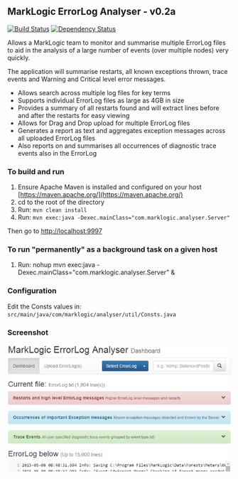 ## MarkLogic ErrorLog Analyser - v0.2a
[![Build Status](https://travis-ci.org/ableasdale/ml-log-analyser.svg?branch=master)](https://travis-ci.org/ableasdale/ml-log-analyser)
[![Dependency Status](https://www.versioneye.com/user/projects/56d70caad71695003886c31e/badge.svg?style=flat)](https://www.versioneye.com/user/projects/56d70caad71695003886c31e)

Allows a MarkLogic team to monitor and summarise multiple ErrorLog files to aid in the analysis of a large number of events (over multiple nodes) very quickly.  

The application will summarise restarts, all known exceptions thrown, trace events and Warning and Critical level error messages.

* Allows search across multiple log files for key terms
* Supports individual ErrorLog files as large as 4GB in size
* Provides a summary of all restarts found and will extract lines before and after the restarts for easy viewing
* Allows for Drag and Drop upload for multiple ErrorLog files
* Generates a report as text and aggregates exception messages across all uploaded ErrorLog files
* Also reports on and summarises all occurrences of diagnostic trace events also in the ErrorLog

### To build and run

1. Ensure Apache Maven is installed and configured on your host [https://maven.apache.org/](https://maven.apache.org/)
2. cd to the root of the directory
3. Run: `mvn clean install`
4. Run: `mvn exec:java -Dexec.mainClass="com.marklogic.analyser.Server"`

Then go to [http://localhost:9997](http://localhost:9997)

### To run "permanently" as a background task on a given host

1. Run: nohup mvn exec:java -Dexec.mainClass="com.marklogic.analyser.Server" &

### Configuration

Edit the Consts values in:
`src/main/java/com/marklogic/analyser/util/Consts.java`

### Screenshot
![Alt text](/src/main/resources/images/screenshot.png?raw=true "MarkLogic ErrorLog Analyser")
